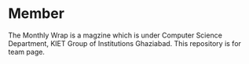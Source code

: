 # Member
The Monthly Wrap is a magzine which is under Computer Science Department, KIET Group of Institutions Ghaziabad. 
This repository is for team page.

